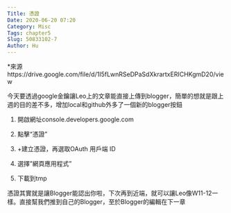 ```yaml
---
Title: 憑證
Date: 2020-06-20 07:20
Category: Misc
Tags: chapter5
Slug: 50833102-7
Author: Hu
---
```

*來源https://drive.google.com/file/d/1I5fLwnRSeDPaSdXkrartxERICHKgmD20/view

今天要透過google金鑰讓Leo上的文章能直接上傳到blogger，簡單的想就是跟上週的目的差不多，增加local和github外多了一個新的blogger按鈕

1. 開啟網址console.developers.google.com

2. 點擊“憑證”

3. +建立憑證，再選取OAuth 用戶端 ID

4. 選擇”網頁應用程式”

5. 下載到tmp



憑證其實就是讓Blogger能認出你啦，下次再到近端，就可以讓Leo像W11-12一樣。直接幫我們推到自己的Blogger，至於Blogger的編輯在下一章



<!-- PELICAN_END_SUMMARY -->
